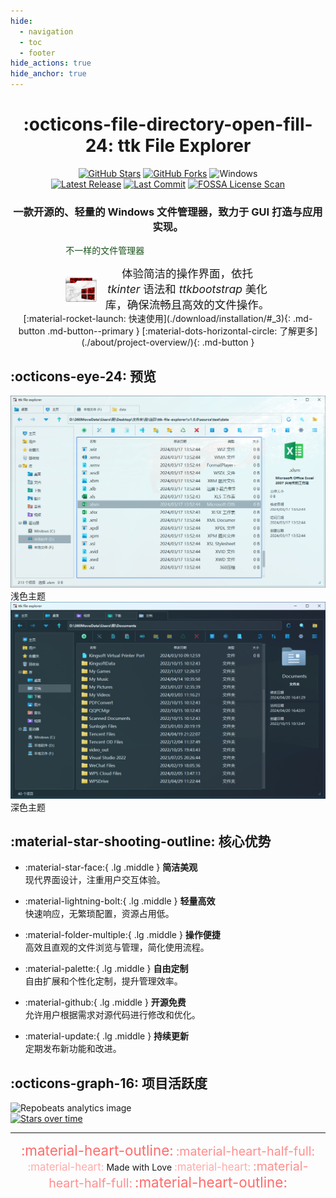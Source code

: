 ```yaml
---
hide:
  - navigation
  - toc
  - footer
hide_actions: true
hide_anchor: true
---
```


<center markdown>

# :octicons-file-directory-open-fill-24: ttk File Explorer

<div>  
<a href="https://github.com/pyheight/ttk-file-explorer/stargazers" target="_blank"><img src="https://img.shields.io/github/stars/pyheight/ttk-file-explorer?style=social&logo=github" alt="GitHub Stars"></a>
<a href="https://github.com/pyheight/ttk-file-explorer/network/members" target="_blank"><img src="https://img.shields.io/github/forks/pyheight/ttk-file-explorer?style=social&logo=github" alt="GitHub Forks"></a>
<img src="https://img.shields.io/badge/Platform-Windows-blue.svg?style=social&logo=GitHub" alt="Windows">
</div>  
<div>  
<a href="https://github.com/pyheight/ttk-file-explorer/releases" target="_blank"><img src="https://img.shields.io/github/v/release/pyheight/ttk-file-explorer?color=blue&style=flat-square" alt="Latest Release"></a>
<a href="https://github.com/pyheight/ttk-file-explorer/commits/main" target="_blank"><img src="https://img.shields.io/github/last-commit/pyheight/ttk-file-explorer?style=flat-square" alt="Last Commit"></a>
<a href="https://app.fossa.com/projects/git%2Bgithub.com%2Fpyheight%2Fttk-file-explorer?ref=badge_shield" target="_blank"><img src="https://app.fossa.com/api/projects/git%2Bgithub.com%2Fpyheight%2Fttk-file-explorer.svg?type=shield" alt="FOSSA License Scan"></a>
</div>  

<h3>一款开源的、轻量的 Windows 文件管理器，致力于 GUI 打造与应用实现。</h3>

</center>

<center>
<div style="width: 65%">
<div class="admonition success">
  <p class="admonition-title" align="left" style="color: #1a531b";>不一样的文件管理器</p>
  <div style="display: flex; align-items: center; gap: 12px;">
    <img align="left" width="50" src="assets/images/favicon.png" alt="LOGO" style="flex-shrink: 0;"/>    
    <p style="margin: 0; font-size: 1.25em;">
      体验简洁的操作界面，依托 <em>tkinter</em> 语法和 <em>ttkbootstrap</em> 美化库，确保流畅且高效的文件操作。
    </p>
  </div>
</div>
</div>
</center>

<center markdown>
[:material-rocket-launch: 快速使用](./download/installation/#_3){: .md-button .md-button--primary }
[:material-dots-horizontal-circle: 了解更多](./about/project-overview/){: .md-button }
</center>

## :octicons-eye-24: 预览

<div class="image-comparison">
  <div class="image-pair">
    <div class="image-item">
      <div class="image-frame">
        <img src="assets/images/v1.0.0-beta/main-light.png" alt="main-light">
      </div>
      <div class="image-caption">浅色主题</div>
    </div>
    <div class="image-item">
      <div class="image-frame">
        <img src="assets/images/v1.0.0-beta/main-dark.png" alt="main-dark">
      </div>
      <div class="image-caption">深色主题</div>
    </div>
  </div>
</div>

## :material-star-shooting-outline: 核心优势

<div class="grid cards" markdown>

- :material-star-face:{ .lg .middle } __简洁美观__  
现代界面设计，注重用户交互体验。

- :material-lightning-bolt:{ .lg .middle } __轻量高效__  
快速响应，无繁琐配置，资源占用低。

- :material-folder-multiple:{ .lg .middle } __操作便捷__  
高效且直观的文件浏览与管理，简化使用流程。

- :material-palette:{ .lg .middle } __自由定制__  
自由扩展和个性化定制，提升管理效率。

- :material-github:{ .lg .middle } __开源免费__  
允许用户根据需求对源代码进行修改和优化。

- :material-update:{ .lg .middle } __持续更新__  
定期发布新功能和改进。

</div>

## :octicons-graph-16: 项目活跃度

<div class="graphs-container">
  <div class="graph-item">
    <img src="https://repobeats.axiom.co/api/embed/20d6c7c443b43d705d0c358d0164fc905511be15.svg" alt="Repobeats analytics image">
  </div>
  
  <div class="vertical-divider"></div>
  
  <div class="graph-item">
    <a href="https://starchart.cc/pyheight/ttk-file-explorer" target="_blank">
      <img src="https://starchart.cc/pyheight/ttk-file-explorer.svg?variant=adaptive" alt="Stars over time">
    </a>
  </div>
</div>

---

<center markdown>
<span style="font-size:1.6em;color:#ff6b6b">:material-heart-outline:</span> 
<span style="font-size:1.4em;color:#ff8e8e">:material-heart-half-full:</span> 
<span style="font-size:1.2em;color:#ffaaaa">:material-heart:</span> 
Made with Love 
<span style="font-size:1.2em;color:#ffaaaa">:material-heart:</span> 
<span style="font-size:1.4em;color:#ff8e8e">:material-heart-half-full:</span> 
<span style="font-size:1.6em;color:#ff6b6b">:material-heart-outline:</span>
</center>

